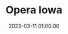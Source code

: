 ---
date: 2023-03-11 01:00:00
dates: 7:00 pm on Mar 10 2023
draft: false
durationMinutes: 180
title: Opera Iowa
---